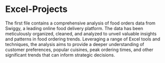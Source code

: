 # Excel-Projects
The first file contains a comprehensive analysis of food orders data from Swiggy, a leading online food delivery platform. The data has been meticulously organized, cleaned, and analyzed to unveil valuable insights and patterns in food ordering trends. Leveraging a range of Excel tools and techniques, the analysis aims to provide a deeper understanding of customer preferences, popular cuisines, peak ordering times, and other significant trends that can inform strategic decisions.
